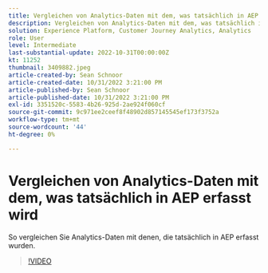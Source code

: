 ```yaml
---
title: Vergleichen von Analytics-Daten mit dem, was tatsächlich in AEP erfasst wird
description: Vergleichen von Analytics-Daten mit dem, was tatsächlich in AEP erfasst wurde
solution: Experience Platform, Customer Journey Analytics, Analytics
role: User
level: Intermediate
last-substantial-update: 2022-10-31T00:00:00Z
kt: 11252
thumbnail: 3409882.jpeg
article-created-by: Sean Schnoor
article-created-date: 10/31/2022 3:21:00 PM
article-published-by: Sean Schnoor
article-published-date: 10/31/2022 3:21:00 PM
exl-id: 3351520c-5583-4b26-925d-2ae924f060cf
source-git-commit: 9c971ee2ceef8f48902d857145545ef173f3752a
workflow-type: tm+mt
source-wordcount: '44'
ht-degree: 0%

---
```


# Vergleichen von Analytics-Daten mit dem, was tatsächlich in AEP erfasst wird

So vergleichen Sie Analytics-Daten mit denen, die tatsächlich in AEP erfasst wurden.

>[!VIDEO](https://video.tv.adobe.com/v/3409882/?quality=12&learn=on)
